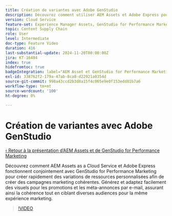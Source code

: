 ```yaml
---
title: Création de variantes avec Adobe GenStudio
description: Découvrez comment utiliser AEM Assets et Adobe Express pour créer des variations de ressources pour les e-mails et les métadonnées publicitaires, afin d’assurer une expérience marketing cohérente.
version: Cloud Service
feature-set: Experience Manager Assets, GenStudio for Performance Marketing
topic: Content Supply Chain
role: User
level: Intermediate
doc-type: Feature Video
duration: 416
last-substantial-update: 2024-11-20T00:00:00Z
jira: KT-16484
index: true
hidefromtoc: true
badgeIntegration: label="AEM Asset et GenStudio for Performance Marketing" type="positive"
exl-id: 338762f2-179a-47ab-8ca8-d22921a0354d
source-git-commit: 998a43ccd2b3d8a15f4c065e9e0f153edd81b7a6
workflow-type: tm+mt
source-wordcount: '100'
ht-degree: 0%

---
```


# Création de variantes avec Adobe GenStudio

[‹ Retour à la présentation d’AEM Assets et de GenStudio for Performance Marketing](./overview.md)

Découvrez comment AEM Assets as a Cloud Service et Adobe Express fonctionnent conjointement avec GenStudio for Performance Marketing pour créer rapidement des variations de ressources personnalisées afin de créer des campagnes marketing cohérentes. Générez et adaptez facilement des visuels pour les promotions et les méta-annonces par e-mail, assurant ainsi la cohérence tout en ciblant diverses audiences pour la même expérience marketing.

>[!VIDEO](https://video.tv.adobe.com/v/3439266/?learn=on&enablevpops)
